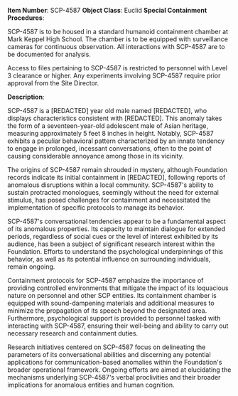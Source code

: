 **Item Number**: SCP-4587
**Object Class**: Euclid
**Special Containment Procedures**:

SCP-4587 is to be housed in a standard humanoid containment chamber at Mark Keppel High School. The chamber is to be equipped with surveillance cameras for continuous observation. All interactions with SCP-4587 are to be documented for analysis.

Access to files pertaining to SCP-4587 is restricted to personnel with Level 3 clearance or higher. Any experiments involving SCP-4587 require prior approval from the Site Director.

**Description**:

SCP-4587 is a [REDACTED] year old male named [REDACTED], who displays characteristics consistent with [REDACTED]. This anomaly takes the form of a seventeen-year-old adolescent male of Asian heritage, measuring approximately 5 feet 8 inches in height. Notably, SCP-4587 exhibits a peculiar behavioral pattern characterized by an innate tendency to engage in prolonged, incessant conversations, often to the point of causing considerable annoyance among those in its vicinity.

The origins of SCP-4587 remain shrouded in mystery, although Foundation records indicate its initial containment in [REDACTED], following reports of anomalous disruptions within a local community. SCP-4587's ability to sustain protracted monologues, seemingly without the need for external stimulus, has posed challenges for containment and necessitated the implementation of specific protocols to manage its behavior.

SCP-4587's conversational tendencies appear to be a fundamental aspect of its anomalous properties. Its capacity to maintain dialogue for extended periods, regardless of social cues or the level of interest exhibited by its audience, has been a subject of significant research interest within the Foundation. Efforts to understand the psychological underpinnings of this behavior, as well as its potential influence on surrounding individuals, remain ongoing.

Containment protocols for SCP-4587 emphasize the importance of providing controlled environments that mitigate the impact of its loquacious nature on personnel and other SCP entities. Its containment chamber is equipped with sound-dampening materials and additional measures to minimize the propagation of its speech beyond the designated area. Furthermore, psychological support is provided to personnel tasked with interacting with SCP-4587, ensuring their well-being and ability to carry out necessary research and containment duties.

Research initiatives centered on SCP-4587 focus on delineating the parameters of its conversational abilities and discerning any potential applications for communication-based anomalies within the Foundation's broader operational framework. Ongoing efforts are aimed at elucidating the mechanisms underlying SCP-4587's verbal proclivities and their broader implications for anomalous entities and human cognition.